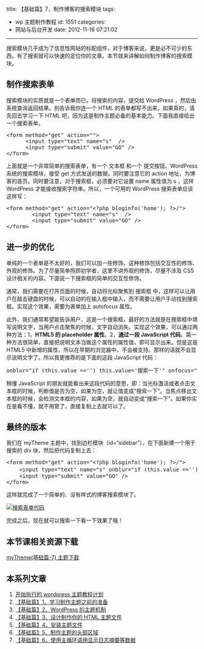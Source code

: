 title: 【基础篇】7，制作博客的搜索模块
tags:
  - wp 主题制作教程
id: 1551
categories:
  - 网站与后台开发
date: 2012-11-16 07:21:02

---

搜索模块几乎成为了信息性网站的标配组件，对于博客来说，更是必不可少的东西。有了搜索就可以快速的定位你的文章。本节就来讲解如何制作博客的搜索模块。

## 制作搜索表单

搜索模块的实质就是一个表单而已，将搜索的内容，提交给 WordPress ，然后由系统查询返回结果。别告诉我你连一个 HTML 的表单都写不出来，如果真的，请先回去学习一下 HTML 吧，因为这是制作主题必备的基本能力。下面我直接给出一个搜索表单。

<pre>&lt;form method="get" action=""&gt;
      &lt;input type="text" name="s"  /&gt;
      &lt;input type="submit" value="GO" /&gt;
&lt;/form&gt;</pre>

上面就是一个非常简单的搜索表单，有一个 文本框 和一个 提交按钮。WordPress 系统的搜索模块，接受 get 方式发送的数据，同时要注意它的 action 地址，为博客的首页。同时要注意，对于搜索框，必须要对它设置 name 属性值为 s ，这样 WordPress 才能接收搜索字符串。所以，一个可用的 WordPress 搜索表单应该这样写：

<pre>&lt;form method="get" action="&lt;?php bloginfo('home'); ?&gt;/"&gt;
        &lt;input type="text" name="s"  /&gt;
        &lt;input type="submit" value="GO" /&gt;
&lt;/form&gt;</pre>

## 进一步的优化

单纯的一个表单是不太好的，我们可以加一些修饰，这种修饰包括交互性的修饰、外观的修饰。为了尽量简单照顾初学者，这里不讲外观的修饰，尽量不涉及 CSS 设计相关的内容。下面说一下搜索框的简单的交互性修饰。

通常，我们需要在打开页面的时候，自动将光标聚焦到 搜索框 中，这样可以让用户在敲击键盘的时候，可以自动的在输入框中输入，而不需要让用户手动找到搜索框。实现这个效果，需要为表单加上 autofocus 属性。

此外，我们通常希望能告诉用户，这是一个搜索框，最好的方法就是在搜索框中填写说明文字，当用户点击聚焦的时候，文字自动消失。实现这个效果，可以通过两种方法：1，**HTML5 的 placeholder 属性**。2，**通过一段 JavaScript 代码**。第一种方法很简单，直接把说明文本当做这个属性的属性值，即可显示出来。但是这是 HTML5 中新增的属性，所以在早期的浏览器中，不会被支持。那样的话就不会显示说明文字了。所以我更推荐的是下面的这段 JavaScript 代码：

<pre>onblur="if (this.value =='') this.value='搜索一下'" onfocus="this.value=''" onclick="if (this.value=='搜索一下') this.value=''"</pre>

稍懂 JavaScript 的朋友就能看出来这段代码的意思，即：当光标激活或者点击文本框的时候，判断值是否为空，如果为空，就让值变成“搜索一下”。当焦点移出文本框的时候，会检测文本框的内容，如果为空，就自动变成“搜索一下”。如果你实在是看不懂，就不用管了，直接复制上去就可以了。

## 最终的版本

我们在 myTheme 主题中，找到边栏模块（id=“sidebar”），在下面新建一个用于搜索的 div 块，然后把代码复制上去：

<pre>&lt;form method="get" action="&lt;?php bloginfo('home'); ?&gt;/"&gt;
    &lt;input type="text" name="s" onblur="if (this.value =='') this.value='搜一下又不会怀孕...'" onfocus="this.value=''" onclick="if (this.value=='搜一下又不会怀孕...') this.value=''" autofocus /&gt;
    &lt;input type="submit" value="GO" /&gt;
&lt;/form&gt;</pre>

这样就完成了一个简单的、没有样式的博客搜索模块了。

[![](https://qxzm-cdn.sapi.work/blog/2012/11/1551/search0.png "搜索表单代码")](https://qxzm-cdn.sapi.work/blog/2012/11/1551/search0.png)

完成之后，现在就可以搜索一下看一下效果了哦！

## 本节课相关资源下载

[myTheme(基础篇-7) 主题下载](http://pan.baidu.com/share/link?shareid=132442&uk=706095745)

## 本系列文章

1.  [开始执行的 wordpress 主题教程计划](http://www.qianxingzhem.com/post-1235.html)
2.  [【基础篇】1、学习制作主题之前的准备](http://www.qianxingzhem.com/post-1247.html)
3.  [【基础篇】2、WordPress 的主题机制](http://www.qianxingzhem.com/post-1251.html)
4.  [【基础篇】3、设计制作你的 HTML 主题文件](http://www.qianxingzhem.com/post-1259.html)
5.  [【基础篇】4、安装主题文件](http://www.qianxingzhem.com/post-1268.html)
6.  [【基础篇】5、制作主题的头部区域](http://www.qianxingzhem.com/post-1304.html)
7.  [【基础篇】6，使用主循环调用显示日志摘要等数据](http://www.qianxingzhem.com/post-1502.html)
